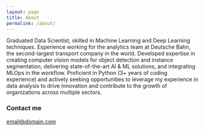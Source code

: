 ```yaml
---
layout: page
title: About
permalink: /about/
---
```


Graduated Data Scientist, skilled in Machine Learning and Deep Learning techniques. Experience working for the analytics team at Deutsche Bahn, the second-largest transport company in the world. Developed expertise in creating computer vision models for object detection and instance segmentation, delivering state-of-the-art AI & ML solutions, and integrating MLOps in the workflow. Proficient in Python (3+ years of coding experience) and actively seeking opportunities to leverage my experience in data analysis to drive innovation and contribute to the growth of organizations across multiple sectors.

### Contact me

[email@domain.com](mailto:sultkami@gmail.com)
